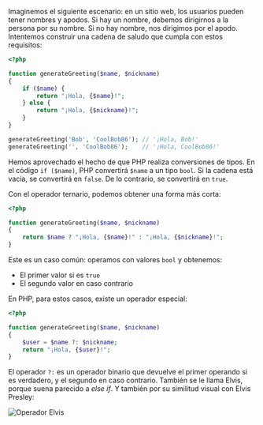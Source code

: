 Imaginemos el siguiente escenario: en un sitio web, los usuarios pueden tener nombres y apodos. Si hay un nombre, debemos dirigirnos a la persona por su nombre. Si no hay nombre, nos dirigimos por el apodo. Intentemos construir una cadena de saludo que cumpla con estos requisitos:

```php
<?php

function generateGreeting($name, $nickname)
{
    if ($name) {
        return "¡Hola, {$name}!";
    } else {
        return "¡Hola, {$nickname}!";
    }
}

generateGreeting('Bob', 'CoolBob86'); // '¡Hola, Bob!'
generateGreeting('', 'CoolBob86');    // '¡Hola, CoolBob86!'
```

Hemos aprovechado el hecho de que PHP realiza conversiones de tipos. En el código `if ($name)`, PHP convertirá `$name` a un tipo `bool`. Si la cadena está vacía, se convertirá en `false`. De lo contrario, se convertirá en `true`.

Con el operador ternario, podemos obtener una forma más corta:

```php
<?php

function generateGreeting($name, $nickname)
{
    return $name ? "¡Hola, {$name}!" : "¡Hola, {$nickname}!";
}
```

Este es un caso común: operamos con valores `bool` y obtenemos:

* El primer valor si es `true`
* El segundo valor en caso contrario

En PHP, para estos casos, existe un operador especial:

```php
<?php

function generateGreeting($name, $nickname)
{
    $user = $name ?: $nickname;
    return "¡Hola, {$user}!";
}
```

El operador `?:` es un operador binario que devuelve el primer operando si es verdadero, y el segundo en caso contrario. También se le llama Elvis, porque suena parecido a _else if_. Y también por su similitud visual con Elvis Presley:

![Operador Elvis](https://i.imgur.com/eoLgBHN.png)
